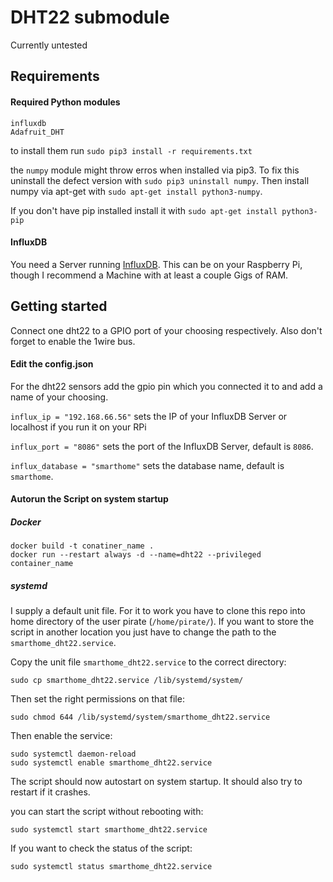 # DHT22 submodule

Currently untested

## Requirements

#### Required Python modules

````
influxdb
Adafruit_DHT
````

to install them run ``sudo pip3 install -r requirements.txt``

the ``numpy`` module might throw erros when installed via pip3. To fix this uninstall the defect version with
``sudo pip3 uninstall numpy``. Then install numpy via apt-get with ``sudo apt-get install python3-numpy``.

If you don't have pip installed install it with ``sudo apt-get install python3-pip``

#### InfluxDB

You need a Server running [InfluxDB](https://portal.influxdata.com/downloads).
This can be on your Raspberry Pi, though I recommend a Machine
with at least a couple Gigs of RAM.

## Getting started

Connect one dht22 to a GPIO port of your choosing respectively.
Also don't forget to enable the 1wire bus.

#### Edit the config.json

For the dht22 sensors add the gpio pin which you connected it to and
add a name of your choosing.

``influx_ip = "192.168.66.56"`` sets the IP of your InfluxDB Server or localhost if you run it on your RPi

``influx_port = "8086"`` sets the port of the InfluxDB Server, default is ``8086``.

``influx_database = "smarthome"`` sets the database name, default is ``smarthome``.


#### Autorun the Script on system startup

##### Docker

````
docker build -t conatiner_name .
docker run --restart always -d --name=dht22 --privileged container_name
````

##### systemd

I supply a default unit file. For it to work you have to clone this repo into home directory of the user pirate 
(``/home/pirate/``).
If you want to store the script in another location you just have to change the path to the 
``smarthome_dht22.service``.

Copy the unit file ``smarthome_dht22.service`` to the correct directory:

````sudo cp smarthome_dht22.service /lib/systemd/system/````

Then set the right permissions on that file:

````sudo chmod 644 /lib/systemd/system/smarthome_dht22.service````

Then enable the service:
````
sudo systemctl daemon-reload
sudo systemctl enable smarthome_dht22.service
````

The script should now autostart on system startup.
It should also try to restart if it crashes.

you can start the script without rebooting with:

````
sudo systemctl start smarthome_dht22.service
````

If you want to check the status of the script:

``sudo systemctl status smarthome_dht22.service``